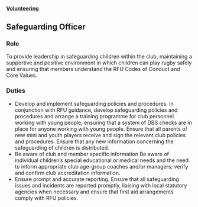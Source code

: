 #### [Volunteering](../volunteering.md)

## Safeguarding Officer

### Role

To provide leadership in safeguarding children within the club, maintaining a supportive and positive environment in which children can play rugby safely and ensuring that members understand the RFU Codes of Conduct and Core Values.

### Duties

 * Develop and implement safeguarding policies and procedures. In conjunction with RFU guidance, develop safeguarding policies and procedures and arrange a training programme for club personnel working with young people, ensuring that a system of DBS checks are in place for anyone working with young people. Ensure that all parents of new mini and youth players receive and sign the relevant club policies and procedures. Ensure that any new information concerning the safeguarding of children is distributed.
 * Be aware of club and member specific information Be aware of individual children’s special educational or medical needs and the need to inform appropriate club age-group coaches and/or managers; verify and confirm club accreditation information.
 * Ensure prompt and accurate reporting. Ensure that all safeguarding issues and incidents are reported promptly, liaising with local statutory agencies when necessary and ensure that first aid arrangements comply with RFU policies.
